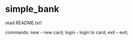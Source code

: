 # simple_bank
read README.txt!

commands:
  new - new card;
  login - login to card;
  exit - exit;
  
